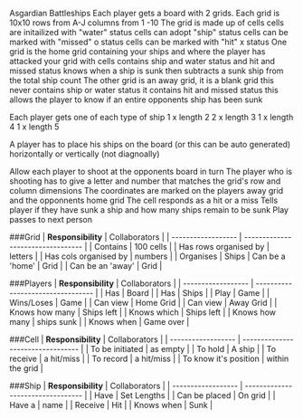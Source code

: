 Asgardian Battleships
Each player gets a board with 2 grids.
	Each grid is 10x10
		rows from A-J
		columns from 1  -10
	The grid is made up of cells
		cells are initailized with "water" status
		cells can adopt "ship" status
		cells can be marked with "missed" o status
		cells can be marked with "hit" x status
	One grid is the home grid containing your ships and where the player has attacked your grid
		with cells
			contains ship and water status
			and hit and missed status
		knows when a ship is sunk
			then subtracts a sunk ship from the total ship count
	The other grid is an away grid, it is a blank grid
		this never contains ship or water status
		it contains hit and missed status
		this allows the player to know if an entire opponents ship has been sunk

Each player gets one of each type of ship
	1 x length 2
	2 x length 3
	1 x length 4
	1 x length 5

A player has to place his ships on the board (or this can be auto generated)
	horizontally or vertically (not diagnoally)


Allow each player to shoot at the opponents board in turn
	The player who is shooting has to give a letter and number that matches the grid's row and column dimensions
	The coordinates are marked on the players away grid and the opponnents home grid
	The cell responds as a hit or a miss
	Tells player if they have sunk a ship and how many ships remain to be sunk
	Play passes to next person

###Grid
| **Responsibility** | Collaborators 					 |
| ------------------ | --------------------------------- |
| Contains | 100 cells |
| Has rows organised by | letters |
| Has cols organised by | numbers |
| Organises | Ships
| Can be a 'home' | Grid |
| Can be an 'away' | Grid |


###Players
| **Responsibility** | Collaborators 					 |
| ------------------ | --------------------------------- |
| Has | Board |
| Has | Ships |
| Play | Game |
| Wins/Loses | Game |
| Can view | Home Grid |
| Can view | Away Grid |
| Knows how many | Ships left |
| Knows which | Ships left |
| Knows how many | ships sunk |
| Knows when | Game over |


###Cell
| **Responsibility** | Collaborators 					 |
| ------------------ | --------------------------------- |
| To be initiated | as empty |
| To hold | A ship |
| To receive | a hit/miss |
| To record | a hit/miss |
| To know it's position | within the grid |


###Ship
| **Responsibility** | Collaborators 					 |
| ------------------ | --------------------------------- |
| Have | Set Lengths |
| Can be placed | On grid |
| Have a | name |
| Receive | Hit |
| Knows when | Sunk |